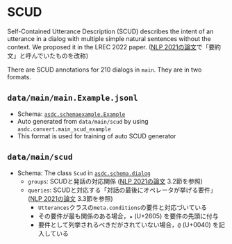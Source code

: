 # SCUD

Self-Contained Utterance Description (SCUD) describes the intent of an utterance in a dialog with multiple simple natural sentences without the context.
We proposed it in the LREC 2022 paper.
([NLP 2021の論文](https://www.anlp.jp/proceedings/annual_meeting/2021/pdf_dir/P2-5.pdf)で「要約文」と呼んでいたものを改称)

There are SCUD annotations for 210 dialogs in `main`.
They are in two formats.

## ``data/main/main.Example.jsonl``

- Schema: [``asdc.schemaexample.Example``](../../asdc/schema/example.py)
- Auto generated from ``data/main/scud`` by using ``asdc.convert.main_scud_example``
- This format is used for training of auto SCUD generator

## ``data/main/scud``

- Schema: The class ``Scud`` in [``asdc.schema.dialog``](../../asdc/schema/dialog.py)
    - ``groups``: SCUDと発話の対応関係 ([NLP 2021の論文](https://www.anlp.jp/proceedings/annual_meeting/2021/pdf_dir/P2-5.pdf) 3.2節を参照)
    - ``queries``: SCUDと対応する「対話の最後にオペレータが挙げる要件」 ([NLP 2021の論文](https://www.anlp.jp/proceedings/annual_meeting/2021/pdf_dir/P2-5.pdf) 3.3節を参照)
        - ``Utterances``クラスの``meta.conditions``の要件と対応づいている
        - その要件が最も関係のある場合，``★`` (U+2605) を要件の先頭に付与
        - 要件として列挙されるべきだがされていない場合，``@`` (U+0040) を記入している
